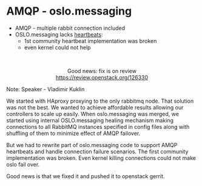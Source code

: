 # AMQP - oslo.messaging

- AMQP - multiple rabbit connection included
- OSLO.messaging lacks [heartbeats](https://bugs.launchpad.net/mos/+bug/856764):
    - 1st community heartbeat implementation was broken
    - even kernel could not help

 <br /> <center><!-- .element: class="fragment" -->Good news: fix is on review <br /> https://review.openstack.org/126330 </center>

Note: Speaker - Vladimir Kuklin

 We started with HAproxy proxying to the only rabbitmq node. That solution was not the
 best. We wanted to achieve affordable results allowing our controllers to scale up
 easily. When oslo.messaging was merged, we started using internal OSLO.messaging
 healing mechanism making connections to all RabbitMQ instances specified in config
 files along with shuffling of them to minimize effect of AMQP failover.

 But we had to rewrite part of oslo.messaging code to support AMQP heartbeats and
 handle connection failure scenarios. The first community implementation was broken.
 Even kernel killing connections could not make oslo fail over. 

 Good news is that we fixed it and pushed it to openstack gerrit. 
